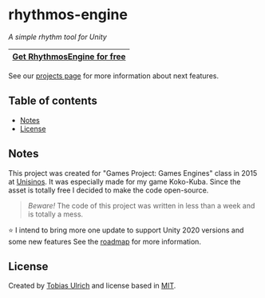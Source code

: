# rhythmos-engine

_A simple rhythm tool for Unity_


| **[Get RhythmosEngine for free](https://assetstore.unity.com/packages/tools/audio/rhythmos-engine-39835)** |
| ---------------------- |

See our [projects page](https://github.com/tobiasbu/rhythmos-engine/projects) for more information about next features.

## Table of contents

- [Notes](#notes)
- [License](#license)

## Notes

This project was created for "Games Project:  Games Engines" class in 2015 at [Unisinos](http://www.unisinos.br/global/en/). It was especially made for my game Koko-Kuba. Since the asset is totally free I decided to make the code open-source. 

> _Beware!_ The code of this project was written in less than a week and is totally a mess. 

:star: I intend to bring more one update to support Unity 2020 versions and some new features See the [roadmap](https://github.com/tobiasbu/rhythmos-engine/projects) for more information.

## License

Created by [Tobias Ulrich](https://github.com/tobiasbu) and license based in [MIT](https://github.com/tobiasbu/xavier/blob/master/LICENSE).
